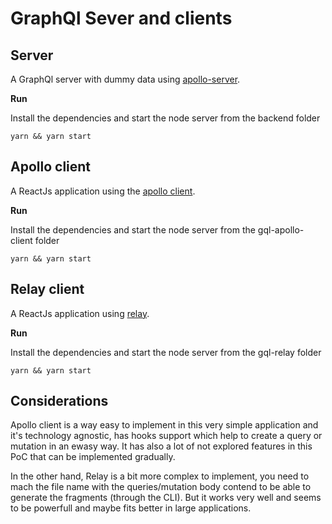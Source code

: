 # GraphQl Sever and clients

## Server

A GraphQl server with dummy data using [apollo-server](https://github.com/apollographql/apollo-server).

**Run**

Install the dependencies and start the node server from the backend folder

```
yarn && yarn start
```

## Apollo client

A ReactJs application using the [apollo client](https://github.com/apollographql/apollo-client).

**Run**

Install the dependencies and start the node server from the gql-apollo-client folder

```
yarn && yarn start
```

## Relay client

A ReactJs application using [relay](https://github.com/facebook/relay).

**Run**

Install the dependencies and start the node server from the gql-relay folder

```
yarn && yarn start
```

## Considerations

Apollo client is a way easy to implement in this very simple application and it's technology agnostic, has hooks support which help to create a query or mutation in an ewasy way.
It has also a lot of not explored features in this PoC that can be implemented gradually.

In the other hand, Relay is a bit more complex to implement, you need to mach the file name with the queries/mutation body contend to be able to generate the fragments (through the CLI). But it works very well and seems to be powerfull and maybe fits better in large applications.